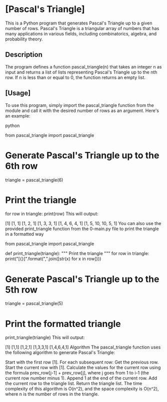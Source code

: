# [Pascal's Triangle]
This is a Python program that generates Pascal's Triangle up to a given number of rows. Pascal's Triangle is a triangular array of numbers that has many applications in various fields, including combinatorics, algebra, and probability theory.

## Description
The program defines a function pascal_triangle(n) that takes an integer n as input and returns a list of lists representing Pascal's Triangle up to the nth row. If n is less than or equal to 0, the function returns an empty list.

## [Usage]
To use this program, simply import the pascal_triangle function from the module and call it with the desired number of rows as an argument. Here's an example:

python


from pascal_triangle import pascal_triangle

# Generate Pascal's Triangle up to the 6th row
triangle = pascal_triangle(6)

# Print the triangle
for row in triangle:
    print(row)
This will output:


[1]
[1, 1]
[1, 2, 1]
[1, 3, 3, 1]
[1, 4, 6, 4, 1]
[1, 5, 10, 10, 5, 1]
You can also use the provided print_triangle function from the 0-main.py file to print the triangle in a formatted way


from pascal_triangle import pascal_triangle

def print_triangle(triangle):
    """
    Print the triangle
    """
    for row in triangle:
        print("[{}]".format(",".join([str(x) for x in row])))

# Generate Pascal's Triangle up to the 5th row
triangle = pascal_triangle(5)

# Print the formatted triangle
print_triangle(triangle)
This will output:



[1]
[1,1]
[1,2,1]
[1,3,3,1]
[1,4,6,4,1]
Algorithm
The pascal_triangle function uses the following algorithm to generate Pascal's Triangle:

Start with the first row [1].
For each subsequent row:
Get the previous row.
Start the current row with [1].
Calculate the values for the current row using the formula prev_row[j-1] + prev_row[j], where j goes from 1 to i-1 (the current row number minus 1).
Append 1 at the end of the current row.
Add the current row to the triangle list.
Return the triangle list.
The time complexity of this algorithm is O(n^2), and the space complexity is O(n^2), where n is the number of rows in the triangle.



